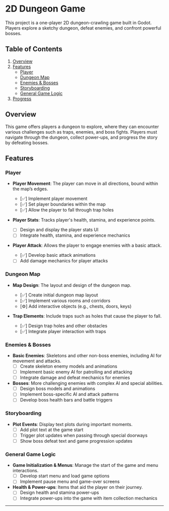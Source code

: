 # 2D Dungeon Game

This project is a one-player 2D dungeon-crawling game built in Godot. Players explore a sketchy dungeon, defeat enemies, and confront powerful bosses.

## Table of Contents
1. [Overview](#overview)
2. [Features](#features)
   - [Player](#player)
   - [Dungeon Map](#dungeon-map)
   - [Enemies & Bosses](#enemies--bosses)
   - [Storyboarding](#storyboarding)
   - [General Game Logic](#general-game-logic)
3. [Progress](#progress)

## Overview
This game offers players a dungeon to explore, where they can encounter various challenges such as traps, enemies, and boss fights. Players must navigate through the dungeon, collect power-ups, and progress the story by defeating bosses.

## Features

### Player
- **Player Movement**: The player can move in all directions, bound within the map’s edges.
  - [✅] Implement player movement
  - [✅] Set player boundaries within the map
  - [✅] Allow the player to fall through trap holes
  
- **Player Stats**: Tracks player's health, stamina, and experience points.
  - [ ] Design and display the player stats UI
  - [ ] Integrate health, stamina, and experience mechanics

- **Player Attack**: Allows the player to engage enemies with a basic attack.
  - [✅] Develop basic attack animations
  - [ ] Add damage mechanics for player attacks

### Dungeon Map
- **Map Design**: The layout and design of the dungeon map.
  - [✅] Create initial dungeon map layout
  - [✅] Implement various rooms and corridors
  - [⚙️] Add interactive objects (e.g., chests, doors, keys)

- **Trap Elements**: Include traps such as holes that cause the player to fall.
  - [✅] Design trap holes and other obstacles
  - [✅] Integrate player interaction with traps
  
### Enemies & Bosses
- **Basic Enemies**: Skeletons and other non-boss enemies, including AI for movement and attacks.
  - [ ] Create skeleton enemy models and animations
  - [ ] Implement basic enemy AI for patrolling and attacking
  - [ ] Integrate damage and defeat mechanics for enemies
  
- **Bosses**: More challenging enemies with complex AI and special abilities.
  - [ ] Design boss models and animations
  - [ ] Implement boss-specific AI and attack patterns
  - [ ] Develop boss health bars and battle triggers
  
### Storyboarding
- **Plot Events**: Display text plots during important moments.
  - [ ] Add plot text at the game start
  - [ ] Trigger plot updates when passing through special doorways
  - [ ] Show boss defeat text and game progression updates
  
### General Game Logic
- **Game Initialization & Menus**: Manage the start of the game and menu interactions.
  - [ ] Develop start menu and load game options
  - [ ] Implement pause menu and game-over screens
  
- **Health & Power-ups**: Items that aid the player on their journey.
  - [ ] Design health and stamina power-ups
  - [ ] Integrate power-ups into the game with item collection mechanics
---
